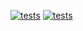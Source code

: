 [![tests](https://github.com/Michaelhess17/sorting/actions/workflows/main.yml/badge.svg)](https://github.com/Michaelhess17/sorting/actions/workflows/main.yml)
[![tests](https://github.com/Michaelhess17/sorting/actions/workflows/ec.yml/badge.svg)](https://github.com/Michaelhess17/sorting/actions/workflows/ec.yml)
